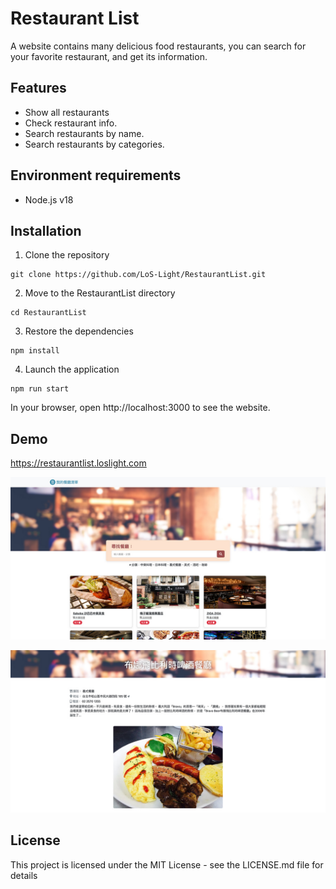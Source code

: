# Restaurant List

A website contains many delicious food restaurants, you can search for your favorite restaurant, and get its information.

## Features

-   Show all restaurants
-   Check restaurant info.
-   Search restaurants by name.
-   Search restaurants by categories.

## Environment requirements

-   Node.js v18

## Installation

1. Clone the repository

```
git clone https://github.com/LoS-Light/RestaurantList.git
```

2. Move to the RestaurantList directory

```
cd RestaurantList
```

3. Restore the dependencies

```
npm install
```

4. Launch the application

```
npm run start
```

In your browser, open http://localhost:3000 to see the website.

## Demo

https://restaurantlist.loslight.com

![image](https://github.com/LoS-Light/RestaurantList/blob/main/screenshots/restaurant-list-01.jpg)

![image](https://github.com/LoS-Light/RestaurantList/blob/main/screenshots/restaurant-list-02.jpg)

## License

This project is licensed under the MIT License - see the LICENSE.md file for details
